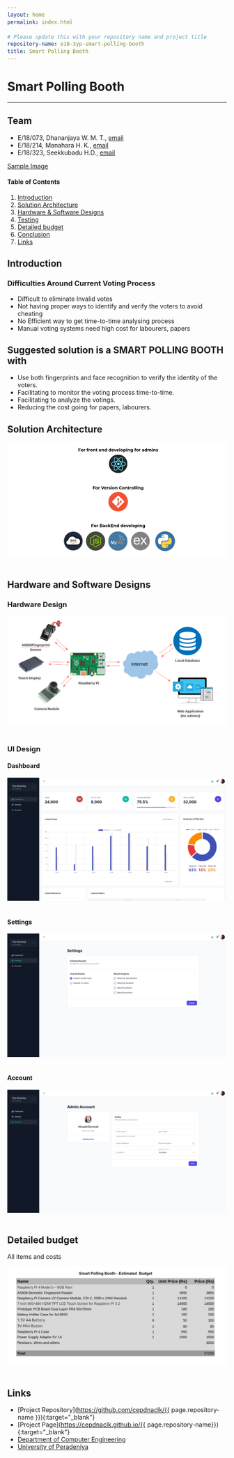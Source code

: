 ```yaml
---
layout: home
permalink: index.html

# Please update this with your repository name and project title
repository-name: e18-3yp-smart-polling-booth
title: Smart Polling Booth
---
```


[comment]: # "This is the standard layout for the project, but you can clean this and use your own template"

# Smart Polling Booth

---

## Team
-  E/18/073, Dhananjaya W. M. T., [email](mailto:e18073@eng.pdn.ac.lk)
-  E/18/214, Manahara H. K., [email](mailto:e18214@eng.pdn.ac.lk)
-  E/18/323, Seekkubadu H.D., [email](mailto:e18323@eng.pdn.ac.lk)

<!-- Image (photo/drawing of the final hardware) should be here -->

<!-- This is a sample image, to show how to add images to your page. To learn more options, please refer [this](https://projects.ce.pdn.ac.lk/docs/faq/how-to-add-an-image/) -->

[Sample Image](./images/sample.png)

#### Table of Contents
1. [Introduction](#introduction)
2. [Solution Architecture](#solution-architecture )
3. [Hardware & Software Designs](#hardware-and-software-designs)
4. [Testing](#testing)
5. [Detailed budget](#detailed-budget)
6. [Conclusion](#conclusion)
7. [Links](#links)

## Introduction


### Difficulties Around Current Voting Process
- Difficult  to eliminate Invalid votes 
- Not having proper ways to identify and verify  the voters to avoid cheating 
- No Efficient way to get time-to-time analysing process
- Manual voting systems need high cost for labourers, papers

## Suggested solution is a SMART POLLING BOOTH with
- Use both fingerprints and face recognition to verify the identity of the voters.
- Facilitating to monitor the voting process time-to-time.
- Facilitating to analyze the votings.
- Reducing the cost going for papers, labourers.



## Solution Architecture

<img src="./images/solution_architecture.png" />&emsp;

## Hardware and Software Designs

### Hardware Design

<img src="./images/highlevel_system_architecture.png" />&emsp;

### UI Design

#### Dashboard
<img src="./images/dashboard.png" />&emsp;

#### Settings
<img src="./images/settings.png" />&emsp;

#### Account
<img src="./images/account.png" />&emsp;

<!-- ## Testing

Testing done on hardware and software, detailed + summarized results -->

## Detailed budget

All items and costs

<img src="./images/budget.png" />&emsp;
<!-- ## Conclusion

What was achieved, future developments, commercialization plans
 -->
## Links

- [Project Repository](https://github.com/cepdnaclk/{{ page.repository-name }}){:target="_blank"}
- [Project Page](https://cepdnaclk.github.io/{{ page.repository-name}}){:target="_blank"}
- [Department of Computer Engineering](http://www.ce.pdn.ac.lk/)
- [University of Peradeniya](https://eng.pdn.ac.lk/)

[//]: # (Please refer this to learn more about Markdown syntax)
[//]: # (https://github.com/adam-p/markdown-here/wiki/Markdown-Cheatsheet)
